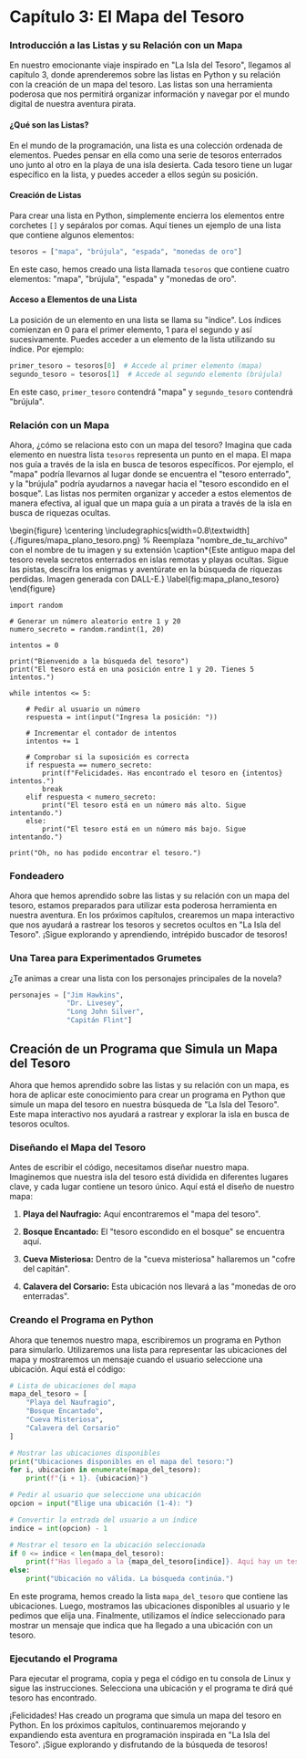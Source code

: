 # Capítulo 3: El Mapa del Tesoro

### Introducción a las Listas y su Relación con un Mapa

En nuestro emocionante viaje inspirado en "La Isla del Tesoro", llegamos al capítulo 3, donde aprenderemos sobre las listas en Python y su relación con la creación de un mapa del tesoro. Las listas son una herramienta poderosa que nos permitirá organizar información y navegar por el mundo digital de nuestra aventura pirata.

#### ¿Qué son las Listas?

En el mundo de la programación, una lista es una colección ordenada de elementos. Puedes pensar en ella como una serie de tesoros enterrados uno junto al otro en la playa de una isla desierta. Cada tesoro tiene un lugar específico en la lista, y puedes acceder a ellos según su posición.

#### Creación de Listas

Para crear una lista en Python, simplemente encierra los elementos entre corchetes `[]` y sepáralos por comas. Aquí tienes un ejemplo de una lista que contiene algunos elementos:

```python
tesoros = ["mapa", "brújula", "espada", "monedas de oro"]
```

En este caso, hemos creado una lista llamada `tesoros` que contiene cuatro elementos: "mapa", "brújula", "espada" y "monedas de oro".

#### Acceso a Elementos de una Lista

La posición de un elemento en una lista se llama su "índice". Los índices comienzan en 0 para el primer elemento, 1 para el segundo y así sucesivamente. Puedes acceder a un elemento de la lista utilizando su índice. Por ejemplo:

```python
primer_tesoro = tesoros[0]  # Accede al primer elemento (mapa)
segundo_tesoro = tesoros[1]  # Accede al segundo elemento (brújula)
```

En este caso, `primer_tesoro` contendrá "mapa" y `segundo_tesoro` contendrá "brújula".

### Relación con un Mapa

Ahora, ¿cómo se relaciona esto con un mapa del tesoro? Imagina que cada elemento en nuestra lista `tesoros` representa un punto en el mapa. El mapa nos guía a través de la isla en busca de tesoros específicos. Por ejemplo, el "mapa" podría llevarnos al lugar donde se encuentra el "tesoro enterrado", y la "brújula" podría ayudarnos a navegar hacia el "tesoro escondido en el bosque". Las listas nos permiten organizar y acceder a estos elementos de manera efectiva, al igual que un mapa guía a un pirata a través de la isla en busca de riquezas ocultas.

\begin{figure}
    \centering
    \includegraphics[width=0.8\textwidth]{./figures/mapa_plano_tesoro.png} % Reemplaza "nombre_de_tu_archivo" con el nombre de tu imagen y su extensión
    \caption*{Este antiguo mapa del tesoro revela secretos enterrados en islas remotas y playas ocultas. Sigue las pistas, descifra los enigmas y aventúrate en la búsqueda de riquezas perdidas. Imagen generada con DALL-E.}
    \label{fig:mapa_plano_tesoro}
\end{figure}

```
import random

# Generar un número aleatorio entre 1 y 20
numero_secreto = random.randint(1, 20)

intentos = 0

print("Bienvenido a la búsqueda del tesoro")
print("El tesoro está en una posición entre 1 y 20. Tienes 5 intentos.")

while intentos <= 5:

    # Pedir al usuario un número
    respuesta = int(input("Ingresa la posición: "))

    # Incrementar el contador de intentos
    intentos += 1

    # Comprobar si la suposición es correcta
    if respuesta == numero_secreto:
        print(f"Felicidades. Has encontrado el tesoro en {intentos} intentos.")
        break
    elif respuesta < numero_secreto:
        print("El tesoro está en un número más alto. Sigue intentando.")
    else:
        print("El tesoro está en un número más bajo. Sigue intentando.")

print("Oh, no has podido encontrar el tesoro.")

```

### Fondeadero

Ahora que hemos aprendido sobre las listas y su relación con un mapa del tesoro, estamos preparados para utilizar esta poderosa herramienta en nuestra aventura. En los próximos capítulos, crearemos un mapa interactivo que nos ayudará a rastrear los tesoros y secretos ocultos en "La Isla del Tesoro". ¡Sigue explorando y aprendiendo, intrépido buscador de tesoros!

### Una Tarea para Experimentados Grumetes

¿Te animas a crear una lista con los personajes principales de la novela?

```python
personajes = ["Jim Hawkins",
              "Dr. Livesey",
              "Long John Silver",
              "Capitán Flint"]
```

## Creación de un Programa que Simula un Mapa del Tesoro

Ahora que hemos aprendido sobre las listas y su relación con un mapa, es hora de aplicar este conocimiento para crear un programa en Python que simule un mapa del tesoro en nuestra búsqueda de "La Isla del Tesoro". Este mapa interactivo nos ayudará a rastrear y explorar la isla en busca de tesoros ocultos.

### Diseñando el Mapa del Tesoro

Antes de escribir el código, necesitamos diseñar nuestro mapa. Imaginemos que nuestra isla del tesoro está dividida en diferentes lugares clave, y cada lugar contiene un tesoro único. Aquí está el diseño de nuestro mapa:

  1. **Playa del Naufragio:** Aquí encontraremos el "mapa del tesoro".

  2. **Bosque Encantado:** El "tesoro escondido en el bosque" se encuentra aquí.

  3. **Cueva Misteriosa:** Dentro de la "cueva misteriosa" hallaremos un "cofre del capitán".

  4. **Calavera del Corsario:** Esta ubicación nos llevará a las "monedas de oro enterradas".

### Creando el Programa en Python

Ahora que tenemos nuestro mapa, escribiremos un programa en Python para simularlo. Utilizaremos una lista para representar las ubicaciones del mapa y mostraremos un mensaje cuando el usuario seleccione una ubicación. Aquí está el código:

```python
# Lista de ubicaciones del mapa
mapa_del_tesoro = [
    "Playa del Naufragio",
    "Bosque Encantado",
    "Cueva Misteriosa",
    "Calavera del Corsario"
]

# Mostrar las ubicaciones disponibles
print("Ubicaciones disponibles en el mapa del tesoro:")
for i, ubicacion in enumerate(mapa_del_tesoro):
    print(f"{i + 1}. {ubicacion}")

# Pedir al usuario que seleccione una ubicación
opcion = input("Elige una ubicación (1-4): ")

# Convertir la entrada del usuario a un índice
indice = int(opcion) - 1

# Mostrar el tesoro en la ubicación seleccionada
if 0 <= indice < len(mapa_del_tesoro):
    print(f"Has llegado a la {mapa_del_tesoro[indice]}. Aquí hay un tesoro esperando por ti")
else:
    print("Ubicación no válida. La búsqueda continúa.")
```

En este programa, hemos creado la lista `mapa_del_tesoro` que contiene las ubicaciones. Luego, mostramos las ubicaciones disponibles al usuario y le pedimos que elija una. Finalmente, utilizamos el índice seleccionado para mostrar un mensaje que indica que ha llegado a una ubicación con un tesoro.

### Ejecutando el Programa

Para ejecutar el programa, copia y pega el código en tu consola de Linux y sigue las instrucciones. Selecciona una ubicación y el programa te dirá qué tesoro has encontrado.

¡Felicidades! Has creado un programa que simula un mapa del tesoro en Python. En los próximos capítulos, continuaremos mejorando y expandiendo esta aventura en programación inspirada en "La Isla del Tesoro". ¡Sigue explorando y disfrutando de la búsqueda de tesoros!
